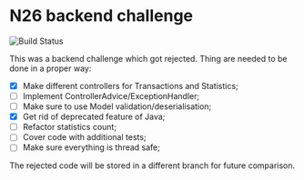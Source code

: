 # N26 backend challenge
![Build Status](https://img.shields.io/github/workflow/status/thephpleague/plates/PHP/v3?style=flat-square)

This was a backend challenge which got rejected.
Thing are needed to be done in a proper way:
- [X] Make different controllers for Transactions and Statistics;
- [ ] Implement ControllerAdvice/ExceptionHandler;
- [ ] Make sure to use Model validation/deserialisation;
- [X] Get rid of deprecated feature of Java;
- [ ] Refactor statistics count;
- [ ] Cover code with additional tests;
- [ ] Make sure everything is thread safe;  
  
The rejected code will be stored in a different branch for future comparison.
